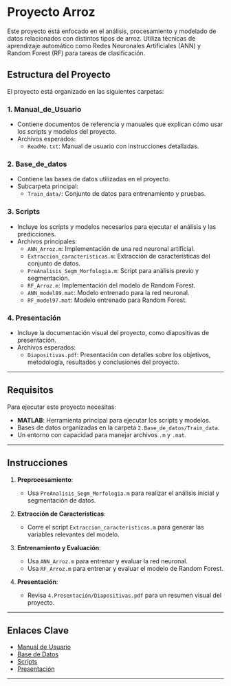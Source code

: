 # Proyecto Arroz

Este proyecto está enfocado en el análisis, procesamiento y modelado de datos relacionados con distintos tipos de arroz. Utiliza técnicas de aprendizaje automático como Redes Neuronales Artificiales (ANN) y Random Forest (RF) para tareas de clasificación.

## Estructura del Proyecto

El proyecto está organizado en las siguientes carpetas:

### 1. Manual_de_Usuario
- Contiene documentos de referencia y manuales que explican cómo usar los scripts y modelos del proyecto.
- Archivos esperados:
  - `ReadMe.txt`: Manual de usuario con instrucciones detalladas.

### 2. Base_de_datos
- Contiene las bases de datos utilizadas en el proyecto.
- Subcarpeta principal:
  - `Train_data/`: Conjunto de datos para entrenamiento y pruebas.

### 3. Scripts
- Incluye los scripts y modelos necesarios para ejecutar el análisis y las predicciones.
- Archivos principales:
  - `ANN_Arroz.m`: Implementación de una red neuronal artificial.
  - `Extraccion_caracteristicas.m`: Extracción de características del conjunto de datos.
  - `PreAnalisis_Segm_Morfologia.m`: Script para análisis previo y segmentación.
  - `RF_Arroz.m`: Implementación del modelo de Random Forest.
  - `ANN_model89.mat`: Modelo entrenado para la red neuronal.
  - `RF_model97.mat`: Modelo entrenado para Random Forest.

### 4. Presentación
- Incluye la documentación visual del proyecto, como diapositivas de presentación.
- Archivos esperados:
  - `Diapositivas.pdf`: Presentación con detalles sobre los objetivos, metodología, resultados y conclusiones del proyecto.

---

## Requisitos

Para ejecutar este proyecto necesitas:
- **MATLAB**: Herramienta principal para ejecutar los scripts y modelos.
- Bases de datos organizadas en la carpeta `2.Base_de_datos/Train_data`.
- Un entorno con capacidad para manejar archivos `.m` y `.mat`.

---

## Instrucciones

1. **Preprocesamiento**:
   - Usa `PreAnalisis_Segm_Morfologia.m` para realizar el análisis inicial y segmentación de datos.

2. **Extracción de Características**:
   - Corre el script `Extraccion_caracteristicas.m` para generar las variables relevantes del modelo.

3. **Entrenamiento y Evaluación**:
   - Usa `ANN_Arroz.m` para entrenar y evaluar la red neuronal.
   - Usa `RF_Arroz.m` para entrenar y evaluar el modelo de Random Forest.

4. **Presentación**:
   - Revisa `4.Presentación/Diapositivas.pdf` para un resumen visual del proyecto.

---

## Enlaces Clave

- [Manual de Usuario](./1.Manual_de_Usuario/)
- [Base de Datos](./2.Base_de_datos/)
- [Scripts](./3.Scripts/)
- [Presentación](./4.Presentación/)

---